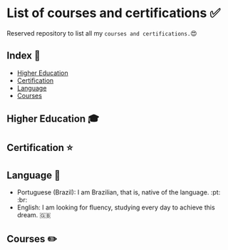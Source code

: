 # List of courses and certifications :white_check_mark:

Reserved repository to list all my `courses and certifications.`:heart_eyes:

## Index :pushpin:
- [Higher Education](#education)
- [Certification](#certification)
- [Language](#language)
- [Courses](#courses)

## Higher Education <a name="education"></a> :mortar_board:

## Certification <a name="certification"></a> :star:

## Language <a name="language"></a> :round_pushpin:

- Portuguese (Brazil): I am Brazilian, that is, native of the language. :pt: :br:
- English: I am looking for fluency, studying every day to achieve this dream. :gb:

## Courses <a name="courses"></a> :pencil2:
